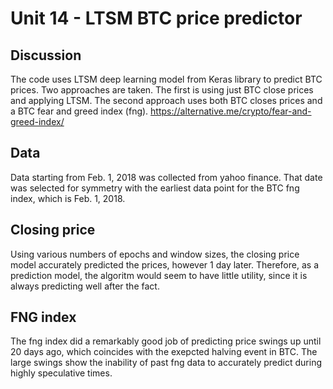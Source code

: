# Unit 14 - LTSM BTC price predictor



## Discussion

The code uses LTSM deep learning model from Keras library to predict BTC prices. Two approaches are taken. The first is using just BTC close prices and applying LTSM. The second approach uses both BTC closes prices and a BTC fear and greed index (fng). https://alternative.me/crypto/fear-and-greed-index/

## Data

Data starting from Feb. 1, 2018 was collected from yahoo finance. That date was selected for symmetry with the earliest data point for the BTC fng index, which is Feb. 1, 2018. 

## Closing price

Using various numbers of epochs and window sizes, the closing price model accurately predicted the prices, however 1 day later. Therefore, as a prediction model, the algoritm would seem to have little utility, since it is always predicting well after the fact.

## FNG index

The fng index did a remarkably good job of predicting price swings up until 20 days ago, which coincides with the exepcted halving event in BTC. The large swings show the inability of past fng data to accurately predict during highly speculative times. 



